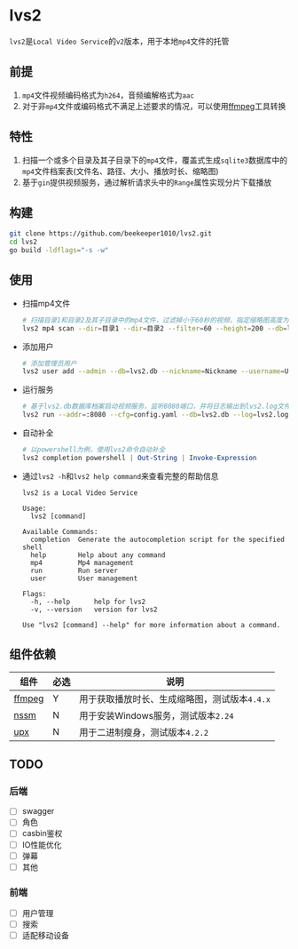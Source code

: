 # lvs2

`lvs2`是`Local Video Service`的`v2`版本，用于本地`mp4`文件的托管

## 前提

1. `mp4`文件视频编码格式为`h264`，音频编解格式为`aac`
2. 对于非`mp4`文件或编码格式不满足上述要求的情况，可以使用[ffmpeg](https://github.com/BtbN/FFmpeg-Builds/releases)工具转换

## 特性

1. 扫描一个或多个目录及其子目录下的`mp4`文件，覆盖式生成`sqlite3`数据库中的`mp4`文件档案表(文件名、路径、大小、播放时长、缩略图)
2. 基于`gin`提供视频服务，通过解析请求头中的`Range`属性实现分片下载播放

## 构建

```bash
git clone https://github.com/beekeeper1010/lvs2.git
cd lvs2
go build -ldflags="-s -w"
```

## 使用

+ 扫描mp4文件

  ```bash
  # 扫描目录1和目录2及其子目录中的mp4文件，过滤掉小于60秒的视频，指定缩略图高度为200px，生成lvs2.db数据库中的mp4文件档案表
  lvs2 mp4 scan --dir=目录1 --dir=目录2 --filter=60 --height=200 --db=lvs2.db
  ```

+ 添加用户

  ```bash
  # 添加管理员用户
  lvs2 user add --admin --db=lvs2.db --nickname=Nickname --username=Username --password=Password
  ```

+ 运行服务

  ```bash
  # 基于lvs2.db数据库档案启动视频服务，监听8080端口，并将日志输出到lvs2.log文件中
  lvs2 run --addr=:8080 --cfg=config.yaml --db=lvs2.db --log=lvs2.log
  ```

+ 自动补全

  ```powershell
  # 以powershell为例，使用lvs2命令自动补全
  lvs2 completion powershell | Out-String | Invoke-Expression
  ```

+ 通过`lvs2 -h`和`lvs2 help command`来查看完整的帮助信息

  ```text
  lvs2 is a Local Video Service

  Usage:
    lvs2 [command]

  Available Commands:
    completion  Generate the autocompletion script for the specified shell
    help        Help about any command
    mp4         Mp4 management
    run         Run server
    user        User management

  Flags:
    -h, --help      help for lvs2
    -v, --version   version for lvs2

  Use "lvs2 [command] --help" for more information about a command.
  ```

## 组件依赖

| 组件 | 必选 | 说明 |
| --- | --- | --- |
| [ffmpeg](https://github.com/BtbN/FFmpeg-Builds/releases) | Y | 用于获取播放时长、生成缩略图，测试版本`4.4.x` |
| [nssm](https://nssm.cc/download) | N | 用于安装Windows服务，测试版本`2.24` |
| [upx](https://github.com/upx/upx/releases/) | N | 用于二进制瘦身，测试版本`4.2.2` |

## TODO

### 后端

+ [ ] swagger
+ [ ] 角色
+ [ ] casbin鉴权
+ [ ] IO性能优化
+ [ ] 弹幕
+ [ ] 其他

### 前端

+ [ ] 用户管理
+ [ ] 搜索
+ [ ] 适配移动设备
